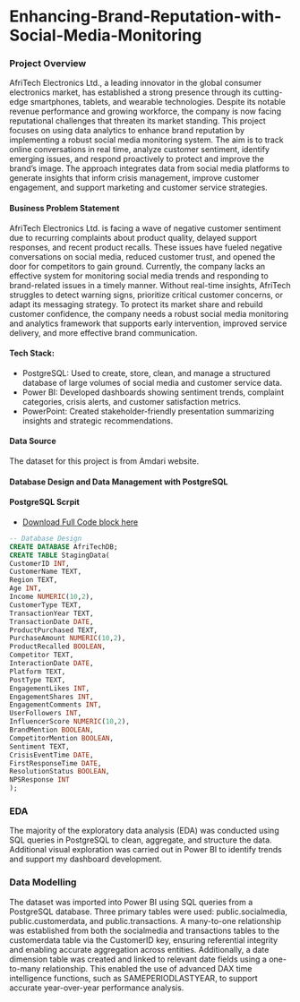 # Enhancing-Brand-Reputation-with-Social-Media-Monitoring

### Project Overview
AfriTech Electronics Ltd., a leading innovator in the global consumer electronics market, has established a strong presence through its cutting-edge smartphones, tablets, and wearable technologies. Despite its notable revenue performance and growing workforce, the company is now facing reputational challenges that threaten its market standing.
This project focuses on using data analytics to enhance brand reputation by implementing a robust social media monitoring system. The aim is to track online conversations in real time, analyze customer sentiment, identify emerging issues, and respond proactively to protect and improve the brand’s image. The approach integrates data from social media platforms to generate insights that inform crisis management, improve customer engagement, and support marketing and customer service strategies.

#### Business Problem Statement
AfriTech Electronics Ltd. is facing a wave of negative customer sentiment due to recurring complaints about product quality, delayed support responses, and recent product recalls. These issues have fueled negative conversations on social media, reduced customer trust, and opened the door for competitors to gain ground.
Currently, the company lacks an effective system for monitoring social media trends and responding to brand-related issues in a timely manner. Without real-time insights, AfriTech struggles to detect warning signs, prioritize critical customer concerns, or adapt its messaging strategy.
To protect its market share and rebuild customer confidence, the company needs a robust social media monitoring and analytics framework that supports early intervention, improved service delivery, and more effective brand communication.

#### Tech Stack:
- PostgreSQL: Used to create, store, clean, and manage a structured database of large volumes of social media and customer service data.
- Power BI: Developed dashboards showing sentiment trends, complaint categories, crisis alerts, and customer satisfaction metrics.
- PowerPoint: Created stakeholder-friendly presentation summarizing insights and strategic recommendations.

#### Data Source
The dataset for this project is from Amdari website.

####  Database Design and Data Management with PostgreSQL
#### PostgreSQL Scrpit
- [Download Full Code block here](https://github.com/yiadomboakye/Enhancing-Brand-Reputation-with-Social-Media-Monitoring/blob/main/PostgresSQL%20Script.ssmssln)
``` Sql
-- Database Design
CREATE DATABASE AfriTechDB;
CREATE TABLE StagingData(
CustomerID INT,
CustomerName TEXT,
Region TEXT,
Age INT,
Income NUMERIC(10,2),
CustomerType TEXT,
TransactionYear TEXT,
TransactionDate DATE,
ProductPurchased TEXT,
PurchaseAmount NUMERIC(10,2),
ProductRecalled BOOLEAN,
Competitor TEXT,
InteractionDate DATE,
Platform TEXT,
PostType TEXT,
EngagementLikes INT,
EngagementShares INT,
EngagementComments INT,
UserFollowers INT,
InfluencerScore NUMERIC(10,2),
BrandMention BOOLEAN,
CompetitorMention BOOLEAN,
Sentiment TEXT,
CrisisEventTime DATE,
FirstResponseTime DATE,
ResolutionStatus BOOLEAN,
NPSResponse INT
);
```
### EDA
The majority of the exploratory data analysis (EDA) was conducted using SQL queries in PostgreSQL to clean, aggregate, and structure the data. Additional visual exploration was carried out in Power BI to identify trends and support my dashboard development.

### Data Modelling
The dataset was imported into Power BI using SQL queries from a PostgreSQL database. Three primary tables were used: public.socialmedia, public.customerdata, and public.transactions. A many-to-one relationship was established from both the socialmedia and transactions tables to the customerdata table via the CustomerID key, ensuring referential integrity and enabling accurate aggregation across entities.
Additionally, a date dimension table was created and linked to relevant date fields using a one-to-many relationship. This enabled the use of advanced DAX time intelligence functions, such as SAMEPERIODLASTYEAR, to support accurate year-over-year performance analysis.










